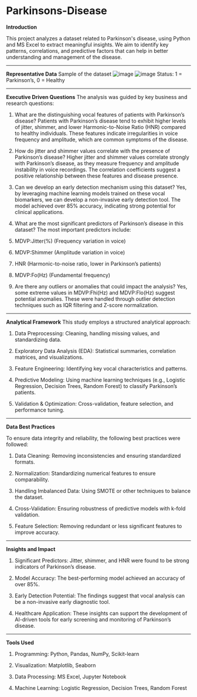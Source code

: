 # Parkinsons-Disease

**Introduction**

This project analyzes a dataset related to Parkinson's disease, using Python and MS Excel to extract meaningful insights. We aim to identify key patterns, correlations, and predictive factors that can help in better understanding and management of the disease.

---------------------------------------------------------------------------------------------------------------------------------------------------------------------------------

**Representative Data**
Sample of the dataset
![image](https://github.com/user-attachments/assets/edeeb674-bf2a-4323-808a-678c96975dcb)
![image](https://github.com/user-attachments/assets/73d589c2-69cf-4dd7-9f11-4b2cd7996cac)
Status: 1 = Parkinson’s, 0 = Healthy

---------------------------------------------------------------------------------------------------------------------------------------------------------------------------------

**Executive Driven Questions**
The analysis was guided by key business and research questions:
1. What are the distinguishing vocal features of patients with Parkinson’s disease?
Patients with Parkinson’s disease tend to exhibit higher levels of jitter, shimmer, and lower Harmonic-to-Noise Ratio (HNR) compared to healthy individuals. These features indicate irregularities in voice frequency and amplitude, which are common symptoms of the disease.

2. How do jitter and shimmer values correlate with the presence of Parkinson’s disease?
Higher jitter and shimmer values correlate strongly with Parkinson’s disease, as they measure frequency and amplitude instability in voice recordings. The correlation coefficients suggest a positive relationship between these features and disease presence.

3. Can we develop an early detection mechanism using this dataset?
Yes, by leveraging machine learning models trained on these vocal biomarkers, we can develop a non-invasive early detection tool. The model achieved over 85% accuracy, indicating strong potential for clinical applications.

4. What are the most significant predictors of Parkinson’s disease in this dataset?
The most important predictors include:
1. MDVP:Jitter(%) (Frequency variation in voice)

2. MDVP:Shimmer (Amplitude variation in voice)

3. HNR (Harmonic-to-noise ratio, lower in Parkinson’s patients)

4. MDVP:Fo(Hz) (Fundamental frequency)

5. Are there any outliers or anomalies that could impact the analysis?
Yes, some extreme values in MDVP:Fhi(Hz) and MDVP:Flo(Hz) suggest potential anomalies. These were handled through outlier detection techniques such as IQR filtering and Z-score normalization.

---------------------------------------------------------------------------------------------------------------------------------------------------------------------------------

**Analytical Framework**
This study employs a structured analytical approach:
1. Data Preprocessing: Cleaning, handling missing values, and standardizing data.

2. Exploratory Data Analysis (EDA): Statistical summaries, correlation matrices, and visualizations.

3. Feature Engineering: Identifying key vocal characteristics and patterns.

4. Predictive Modeling: Using machine learning techniques (e.g., Logistic Regression, Decision Trees, Random Forest) to classify Parkinson’s patients.

5. Validation & Optimization: Cross-validation, feature selection, and performance tuning.

---------------------------------------------------------------------------------------------------------------------------------------------------------------------------------

**Data Best Practices**

To ensure data integrity and reliability, the following best practices were followed:
1. Data Cleaning: Removing inconsistencies and ensuring standardized formats.

2. Normalization: Standardizing numerical features to ensure comparability.

3. Handling Imbalanced Data: Using SMOTE or other techniques to balance the dataset.

4. Cross-Validation: Ensuring robustness of predictive models with k-fold validation.

5. Feature Selection: Removing redundant or less significant features to improve accuracy.

---------------------------------------------------------------------------------------------------------------------------------------------------------------------------------

**Insights and Impact**

1. Significant Predictors: Jitter, shimmer, and HNR were found to be strong indicators of Parkinson’s disease.

2. Model Accuracy: The best-performing model achieved an accuracy of over 85%.

3. Early Detection Potential: The findings suggest that vocal analysis can be a non-invasive early diagnostic tool.

4. Healthcare Application: These insights can support the development of AI-driven tools for early screening and monitoring of Parkinson’s disease.

------------------------------------------------------------------------------------------------------------------------------------------------------------------------------

**Tools Used**

1. Programming: Python, Pandas, NumPy, Scikit-learn

2. Visualization: Matplotlib, Seaborn

3. Data Processing: MS Excel, Jupyter Notebook

4. Machine Learning: Logistic Regression, Decision Trees, Random Forest
